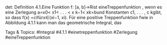 det:
Definition 4.1.Eine Funktion f: [a, b]→Rist eineTreppenfunktion , wenn es eine Zerlegung
a=x0< x1< . . . < x k−1< xk=bund Konstanten c1, . . . , c kgibt, so dass
f(x) =cifürx∈(xi−1, xi).
Für eine positive Treppenfunktion fwie in Abbildung 4.1.1 kann man das geometrische Integral, das

   Tags & Topics:
   #Integral
   #4.1.1
   #einetreppenfunktion
   #Zerlegung
   #eineTreppenfunktion